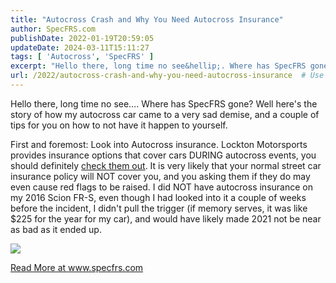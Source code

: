 ```yaml
---
title: "Autocross Crash and Why You Need Autocross Insurance"
author: SpecFRS.com
publishDate: 2022-01-19T20:59:05
updateDate: 2024-03-11T15:11:27
tags: [ 'Autocross', 'SpecFRS' ]
excerpt: "Hello there, long time no see&hellip;. Where has SpecFRS gone? Well here's the story of how my autocross car came to a very sad demise, and a couple of tips for you on how to not have it happen to yourself.  First and foremost: Look into Autocross insurance. Lockton Motorsports provides insurance options that cover cars DURING autocross events, you should definitely check them out. It is very likely that your normal street car insurance policy will NOT cover you, and you asking them if they do may even cause red flags to be raised. I did NOT have autocross insurance on my 2016 Scion FR-S, even though I had looked into it a couple of weeks before the incident, I didn't pull the trigger (if memory serves, it was like $225 for the year for my car), and would have likely made 2021 not be near as bad as it ended up.   "
url: /2022/autocross-crash-and-why-you-need-autocross-insurance  # Use the generated URL with year
---
```

<p>Hello there, long time no see&hellip;. Where has SpecFRS gone? Well here's the story of how my autocross car came to a very sad demise, and a couple of tips for you on how to not have it happen to yourself.</p>  <p>First and foremost: Look into Autocross insurance. Lockton Motorsports provides insurance options that cover cars DURING autocross events, you should definitely <a href="https://locktonmotorsports.com/autocross-off-track/">check them out</a>. It is very likely that your normal street car insurance policy will NOT cover you, and you asking them if they do may even cause red flags to be raised. I did NOT have autocross insurance on my 2016 Scion FR-S, even though I had looked into it a couple of weeks before the incident, I didn't pull the trigger (if memory serves, it was like $225 for the year for my car), and would have likely made 2021 not be near as bad as it ended up.</p>  <p><img src="https://www.specfrs.com/assets/images_out/6-13-2021/side-800-158409714.jpg" srcset="https://www.specfrs.com/assets/images_out/6-13-2021/side-400-158409714.jpg 400w, https://www.specfrs.com/assets/images_out/6-13-2021/side-600-158409714.jpg 600w, https://www.specfrs.com/assets/images_out/6-13-2021/side-800-158409714.jpg 800w, https://www.specfrs.com/assets/images_out/6-13-2021/side-1000-158409714.jpg 1000w" /></p>  <a href="https://www.specfrs.com/autocross-accident-why-you-need-autocross-insurance">Read More at www.specfrs.com</a>
